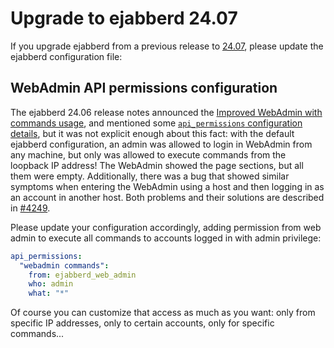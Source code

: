 # Upgrade to ejabberd 24.07

If you upgrade ejabberd from a previous release to [24.07](../../archive/24.07/index.md),
please update the ejabberd configuration file:

## <a name="webadmin-config"></a>WebAdmin API permissions configuration

The ejabberd 24.06 release notes announced the [Improved WebAdmin with commands usage](https://www.process-one.net/blog/ejabberd-24-06/#webadmin-commands), and mentioned some [`api_permissions` configuration details](https://www.process-one.net/blog/ejabberd-24-06/#webadmin-config), but it was not explicit enough about this fact: with the default ejabberd configuration, an admin was allowed to login in WebAdmin from any machine, but only was allowed to execute commands from the loopback IP address! The WebAdmin showed the page sections, but all them were empty. Additionally, there was a bug that showed similar symptoms when entering the WebAdmin using a host and then logging in as an account in another host. Both problems and their solutions are described in [#4249](https://github.com/processone/ejabberd/issues/4249).

Please update your configuration accordingly, adding permission from web admin to execute all commands to accounts logged in with admin privilege:

```yaml
api_permissions:
  "webadmin commands":
    from: ejabberd_web_admin
    who: admin
    what: "*"
```

Of course you can customize that access as much as you want: only from specific IP addresses, only to certain accounts, only for specific commands...

